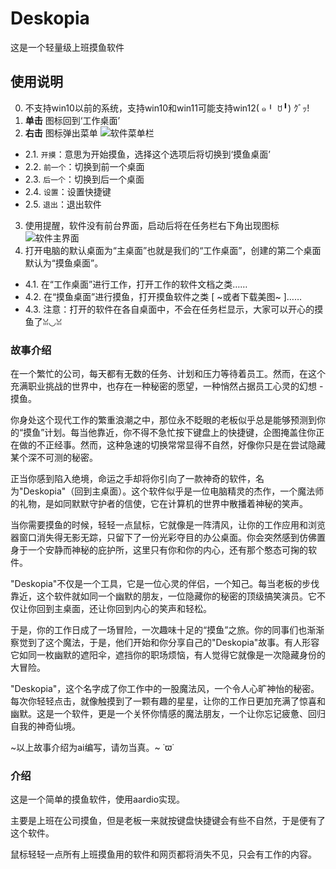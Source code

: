 # Deskopia

这是一个轻量级上班摸鱼软件

## 使用说明

0.  不支持win10以前的系统，支持win10和win11可能支持win12( ๑╹ ꇴ╹) ｸﾞｯ!
1.  **单击** 图标回到‘工作桌面’
2.  **右击** 图标弹出菜单
![软件菜单栏](https://im.gurl.eu.org/file/855a9c66745c33a6027ed.jpg)
+ 2.1. `开摸`：意思为开始摸鱼，选择这个选项后将切换到‘摸鱼桌面’
+ 2.2. `前一个`：切换到前一个桌面
+ 2.3. `后一个`：切换到后一个桌面
+ 2.4. `设置`：设置快捷键
+ 2.5. `退出`：退出软件
3. 使用提醒，软件没有前台界面，启动后将在任务栏右下角出现图标![软件主界面](https://im.gurl.eu.org/file/03abeaf0059b5500dcbad.jpg)
4. 打开电脑的默认桌面为“主桌面”也就是我们的“工作桌面”，创建的第二个桌面默认为“摸鱼桌面”。
+ 4.1. 在“工作桌面”进行工作，打开工作的软件文档之类……
+ 4.2. 在“摸鱼桌面”进行摸鱼，打开摸鱼软件之类 [ ~或者下载美图~ ]……
+ 4.3. 注意：打开的软件在各自桌面中，不会在任务栏显示，大家可以开心的摸鱼了ꈍ◡ꈍ 

### 故事介绍

在一个繁忙的公司，每天都有无数的任务、计划和压力等待着员工。然而，在这个充满职业挑战的世界中，也存在一种秘密的愿望，一种悄然占据员工心灵的幻想 - 摸鱼。

你身处这个现代工作的繁重浪潮之中，那位永不眨眼的老板似乎总是能够预测到你的“摸鱼”计划。每当他靠近，你不得不急忙按下键盘上的快捷键，企图掩盖住你正在做的不正经事。然而，这种急速的切换常常显得不自然，好像你只是在尝试隐藏某个深不可测的秘密。

正当你感到陷入绝境，命运之手却将你引向了一款神奇的软件，名为"Deskopia"（回到主桌面）。这个软件似乎是一位电脑精灵的杰作，一个魔法师的礼物，是如同默默守护者的信使，它在计算机的世界中散播着神秘的笑声。

当你需要摸鱼的时候，轻轻一点鼠标，它就像是一阵清风，让你的工作应用和浏览器窗口消失得无影无踪，只留下了一份光彩夺目的办公桌面。你会突然感到仿佛置身于一个安静而神秘的庇护所，这里只有你和你的内心，还有那个憨态可掬的软件。

"Deskopia"不仅是一个工具，它是一位心灵的伴侣，一个知己。每当老板的步伐靠近，这个软件就如同一个幽默的朋友，一位隐藏你的秘密的顶级搞笑演员。它不仅让你回到主桌面，还让你回到内心的笑声和轻松。

于是，你的工作日成了一场冒险，一次趣味十足的“摸鱼”之旅。你的同事们也渐渐察觉到了这个魔法，于是，他们开始和你分享自己的"Deskopia"故事。有人形容它如同一枚幽默的遮阳伞，遮挡你的职场烦恼，有人觉得它就像是一次隐藏身份的大冒险。

"Deskopia"，这个名字成了你工作中的一股魔法风，一个令人心旷神怡的秘密。每次你轻轻点击，就像触摸到了一颗有趣的星星，让你的工作日更加充满了惊喜和幽默。这是一个软件，更是一个关怀你情感的魔法朋友，一个让你忘记疲惫、回归自我的神奇仙境。

~以上故事介绍为ai编写，请勿当真。~ ˙ϖ˙   

### 介绍

这是一个简单的摸鱼软件，使用aardio实现。

主要是上班在公司摸鱼，但是老板一来就按键盘快捷键会有些不自然，于是便有了这个软件。

鼠标轻轻一点所有上班摸鱼用的软件和网页都将消失不见，只会有工作的内容。

